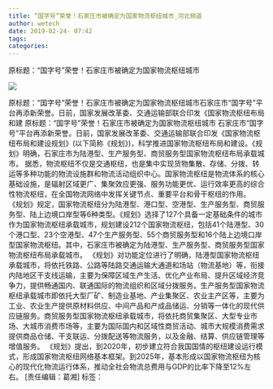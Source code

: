 ```yaml
---
title: “国字号”荣誉！石家庄市被确定为国家物流枢纽城市_河北频道
author: wetech
date: 2019-02-24- 07:42
tags: 
categories: 
---
```

原标题：“国字号”荣誉！石家庄市被确定为国家物流枢纽城市
<!-- more -->
                
<img align="center" border="0" src="http://p2.ifengimg.com/a/2016/0810/204c433878d5cf9size1_w16_h16.png" />
                
            
原标题：“国字号”荣誉！石家庄市被确定为国家物流枢纽城市石家庄市“国字号”平台再添新荣誉。日前，国家发展改革委、交通运输部联合印发《国家物流枢纽布局和建
原标题：“国字号”荣誉！石家庄市被确定为国家物流枢纽城市
石家庄市“国字号”平台再添新荣誉。日前，国家发展改革委、交通运输部联合印发《国家物流枢纽布局和建设规划》(以下简称《规划》)，科学推进国家物流枢纽布局和建设。《规划》明确，石家庄市为陆港型、生产服务型、商贸服务型国家物流枢纽布局承载城市。
据悉，物流枢纽不仅是交通枢纽，也是集中实现货物集散、存储、分拨、转运等多种功能的物流设施群和物流活动组织中心。国家物流枢纽是物流体系的核心基础设施，是辐射区域更广、集聚效应更强、服务功能更优、运行效率更高的综合性物流枢纽，在全国物流网络中发挥关键节点、重要平台和骨干枢纽的作用。
《规划》规定，国家物流枢纽分为陆港型、港口型、空港型、生产服务型、商贸服务型、陆上边境口岸型等6种类型。《规划》选择了127个具备一定基础条件的城市作为国家物流枢纽承载城市，规划建设212个国家物流枢纽，包括41个陆港型、30个港口型、23个空港型、47个生产服务型、55个商贸服务型和16个陆上边境口岸型国家物流枢纽。其中，石家庄市被确定为陆港型、生产服务型、商贸服务型国家物流枢纽布局承载城市。
《规划》对功能定位进行了明确，陆港型国家物流枢纽承载城市，将依托铁路、公路等陆路交通运输大通道和场站（物流基地）等，衔接内陆地区干支线运输，主要为保障区域生产生活、优化产业布局、提升区域经济竞争力，提供畅通国内、联通国际的物流组织和区域分拨服务。生产服务型国家物流枢纽承载城市即依托大型厂矿、制造业基地、产业集聚区、农业主产区等，主要为工业、农业生产提供原材料供应、中间产品和产成品储运、分销等一体化的现代供应链服务。商贸服务型国家物流枢纽承载城市，将依托商贸集聚区、大型专业市场、大城市消费市场等，主要为国际国内和区域性商贸活动、城市大规模消费需求提供商品仓储、干支联运、分拨配送等物流服务，以及金融、结算、供应链管理等增值服务。
《规划》提出，到2020年，初步建立符合我国国情的枢纽建设运行模式，形成国家物流枢纽网络基本框架。到2025年，基本形成以国家物流枢纽为核心的现代化物流运行体系，推动全社会物流总费用与GDP的比率下降至12%左右。
[责任编辑：葛湘]
标签：
 
             
